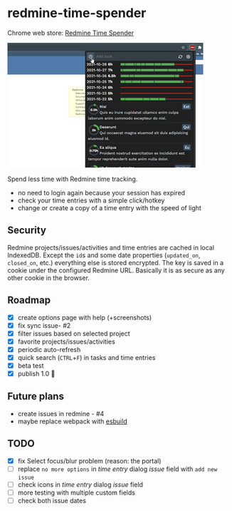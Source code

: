 redmine-time-spender
====================

Chrome web store: [Redmine Time Spender](https://chrome.google.com/webstore/detail/ajgdpnedcfflmknmalhcaenanifgfiop)

![screen](images/promo1.png)

Spend less time with Redmine time tracking.
* no need to login again because your session has expired
* check your time entries with a simple click/hotkey
* change or create a copy of a time entry with the speed of light

Security
--------

Redmine projects/issues/activities and time entries are cached in local IndexedDB.
Except the `id`s and some date properties (`updated_on`, `closed_on`, etc.) everything else is stored encrypted.
The key is saved in a cookie under the configured Redmine URL.
Basically it is as secure as any other cookie in the browser.

Roadmap
-------
- [X] create options page with help (+screenshots)
- [X] fix sync issue- #2
- [X] filter issues based on selected project
- [X] favorite projects/issues/activities
- [X] periodic auto-refresh
- [X] quick search (`CTRL`+`F`) in tasks and time entries
- [X] beta test
- [X] publish 1.0 🍰

Future plans
------------
* create issues in redmine - #4
* maybe replace webpack with [esbuild](https://esbuild.github.io/)

TODO
----
- [X] fix Select focus/blur problem (reason: the portal)
- [ ] replace `no more options` in *time entry* dialog *issue* field with `add new issue`
- [ ] check icons in *time entry* dialog *issue* field
- [ ] more testing with multiple custom fields
- [ ] check both issue dates